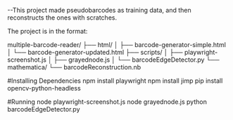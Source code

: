 --This project made pseudobarcodes as training data, and then reconstructs the ones with scratches.

The project is in the format:

multiple-barcode-reader/
├── html/
│   ├── barcode-generator-simple.html
│   └── barcode-generator-updated.html
├── scripts/
│   ├── playwright-screenshot.js
│   ├── grayednode.js
│   └── barcodeEdgeDetector.py
└── mathematica/
    └── barcodeReconstruction.nb

#Installing Dependencies
npm install playwright
npm install jimp
pip install opencv-python-headless


#Running
node playwright-screenshot.js
node grayednode.js
python barcodeEdgeDetector.py
